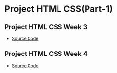 # Project HTML CSS(Part-1)

## Project HTML CSS Week 3
- [Source Code](./Project%20HTML%20CSS%20Week%203/)

## Project HTML CSS Week 4

- [Source Code](./Project%20HTML%20CSS%20Week%204/)